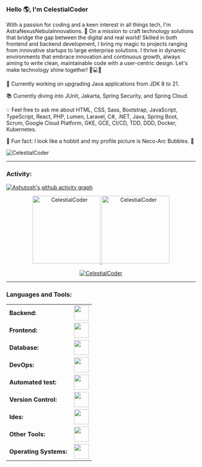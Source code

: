 <link rel="stylesheet" type='text/css' href="https://cdn.jsdelivr.net/gh/devicons/devicon@latest/devicon.min.css" />

### Hello 🌎, I'm CelestialCoder

With a passion for coding and a keen interest in all things tech, I'm AstraNexusNebulaInnovations. 🚀 On a mission to craft technology solutions that bridge the gap between the digital and real world! Skilled in both frontend and backend development, I bring my magic to projects ranging from innovative startups to large enterprise solutions. I thrive in dynamic environments that embrace innovation and continuous growth, always aiming to write clean, maintainable code with a user-centric design. Let's make technology shine together! 🌟💻✨


  🔧 Currently working on upgrading Java applications from JDK 8 to 21.

📚 Currently diving into JUnit, Jakarta, Spring Security, and Spring Cloud.

💡 Feel free to ask me about HTML, CSS, Sass, Bootstrap, JavaScript, TypeScript, React, PHP, Lumen, Laravel, C#, .NET, Java, Spring Boot, Scrum, Google Cloud Platform, GKE, GCE, CI/CD, TDD, DDD, Docker, Kubernetes.

🎉 Fun fact: I look like a hobbit and my profile picture is Neco-Arc Bubbles. 🐾



<p align="left"> <img src="https://komarev.com/ghpvc/?username=CelestialCoder&label=Profile%20views&color=0e75b6&style=flat" alt="CelestialCoder" /> </p>


------
<h3 align="left">Activity:</h3>

[![Ashutosh's github activity graph](https://github-readme-activity-graph.vercel.app/graph?username=CelestialCoder&bg_color=100f0f&color=4c5e9e&line=4c569e&point=403e41&area=true&hide_border=true)](https://github.com/ashutosh00710/github-readme-activity-graph)

<div align="center">
  <a href="https://github.com/CelestialCoder">
    <img height="180em" src="https://github-readme-stats.vercel.app/api/top-langs?username=CelestialCoder&show_icons=true&locale=en&layout=compact&theme=tokyonight"alt="CelestialCoder"/>
    <img height="180em" src="https://github-readme-stats.vercel.app/api?username=CelestialCoder&show_icons=true&locale=en&layout=compact&theme=tokyonight" alt="CelestialCoder"/>
  </a>
</div>
<p align="center">
  <a href="https://github.com/CelestialCoder">
    <img src="https://github-readme-streak-stats.herokuapp.com/?user=CelestialCoder&&theme=tokyonight" alt="CelestialCoder" />
  </a>
</p>

------
<h3 align="left">Languages and Tools:</h3>
<table>
    <tr>
        <td style="font-weight: bold; padding-right: 10px; vertical-align: center; border: none;">Backend:</td>
        <td><img height="40" src="https://skillicons.dev/icons?i=php,java,cs,net,python,laravel,spring,maven,hibernate,nodejs,fastapi,flask,express,nginx,vite"/></td>
    </tr>
    <tr>
        <td style="font-weight: bold; padding-right: 10px; vertical-align: center;">Frontend:</td>
        <td><img height="40" src="https://skillicons.dev/icons?i=vue,vuetify,react,mui,bootstrap,html,css,sass,js,ts,figma"/></td>
    </tr>
    <tr>
        <td style="font-weight: bold; padding-right: 10px; vertical-align: center; border: none;">Database:</td>
        <td><img height="40" src="https://skillicons.dev/icons?i=mysql,postgresql,mongodb,elasticsearch"/></td>
    </tr>
    <tr>
        <td style="font-weight: bold; padding-right: 10px; vertical-align: center; border: none;">DevOps:</td>
        <td><img height="40" src="https://skillicons.dev/icons?i=docker,kubernetes,gcp,terraform,jenkins,githubactions,gitlarun"/></td>
    </tr>
    <tr>
        <td style="font-weight: bold; padding-right: 10px; vertical-align: center; border: none;">Automated test:</td>
        <td><img height="40" src="https://skillicons.dev/icons?i=selenium,jest,pytest,phpunit"/></td>
    </tr>
    <tr>
        <td style="font-weight: bold; padding-right: 10px; vertical-align: center; border: none;">Version Control:</td>
        <td><img height="40" src="https://skillicons.dev/icons?i=git,github,gitlab,bitbucket"/></td>
    </tr>
    <tr>
        <td style="font-weight: bold; padding-right: 10px; vertical-align: center; border: none;">Ides:</td>
        <td><img height="40" src="https://skillicons.dev/icons?i=vscode,phpstorm,eclipse,visualstudio,webstorm,sublime"/></td>
    </tr>
    <tr>
        <td style="font-weight: bold; padding-right: 10px; vertical-align: center; border: none;">Other Tools:</td>
        <td><img height="40" src="https://skillicons.dev/icons?i=rabbitmq,grafana,bash"/></td>
    </tr>
    <tr>
        <td style="font-weight: bold; padding-right: 10px; vertical-align: center; border: none;">Operating Systems:</td>
        <td><img height="40" src="https://skillicons.dev/icons?i=windows,ubuntu,debian,alpine"/></td>
    </tr>
</table>


